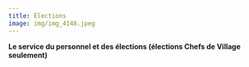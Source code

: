 ```yaml
---
title: Élections
image: img/img_4148.jpeg
---
```

**Le service du personnel et des élections (élections Chefs de Village seulement)**